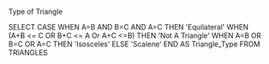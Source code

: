 Type of Triangle

SELECT
    CASE
        WHEN A=B AND B=C AND A=C THEN 'Equilateral'
        WHEN (A+B <= C OR B+C <= A Or A+C <=B) THEN 'Not A Triangle'
        WHEN A=B OR B=C OR A=C THEN 'Isosceles'
        ELSE 'Scalene'
    END AS Triangle_Type
FROM TRIANGLES
